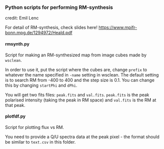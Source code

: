 ### Python scripts for performing RM-synthesis

credit: Emil Lenc

For detail of RM-synthesis, check slides here! https://www.mpifr-bonn.mpg.de/1294972/Heald.pdf

#### rmsynth.py

Script for making an RM-synthesized map from image cubes made by `wsclean`.

In order to use it, put the script where the cubes are, change `prefix` to whatever the name specified in `-name` setting in wsclean. The default setting is to search RM from -400 to 400 and the step size is 0.1. You can change this by changing `startPhi` and `dPhi`.

You will get two fits files: `peak.fits` and `val.fits`. `peak.fits` is the peak polarised intensity (taking the peak in RM space) and `val.fits` is the RM at that peak.

#### plotfdf.py

Script for plotting flux vs RM. 

You need to provide a Q/U spectra data at the peak pixel - the format should be similar to `text.csv` in this folder.
